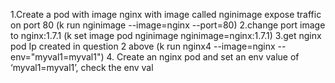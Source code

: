 1.Create a pod with image nginx with image called nginimage expose traffic on port 80
(k run nginimage --image=nginx --port=80)
2.change port image to nginx:1.7.1
(k set image pod nginimage nginimage=nginx:1.7.1)
3.get nginx pod Ip created in question 2 above
(k run nginx4 --image=nginx --env="myval1=myval1")
4. Create an nginx pod and set an env value of ‘myval1=myval1’, check the env val